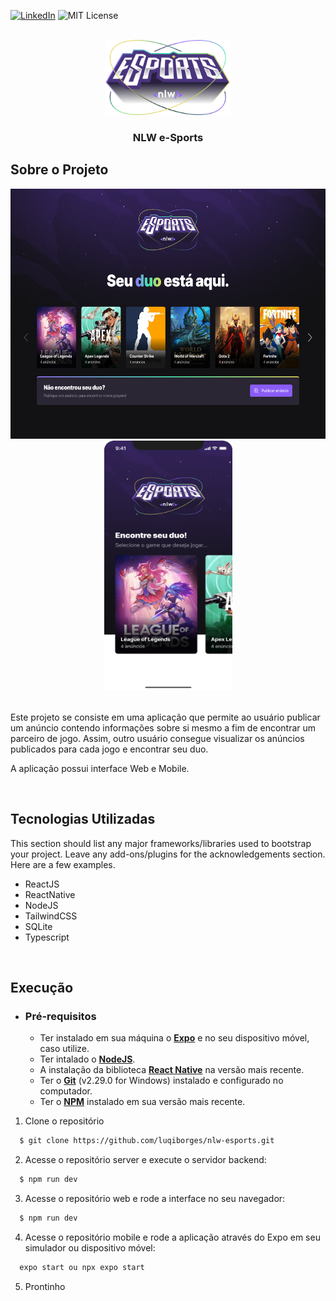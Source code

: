 [![LinkedIn][linkedin-shield]][linkedin-url]
![MIT License][license-shield]

<br />
<div align="center">
  <a href="https://github.com/luqiborges/nlw-esports">
    <img src="web/src/assets/logo-nlw-esports.svg" alt="Logo" width="200" height="120">
  </a>

  <h3 align="center">NLW e-Sports</h3>
</div>

## Sobre o Projeto

<div align="center" >
  <a href="https://github.com/luqiborges/nlw-esports">
    <img src="web/src/assets/Landing.png" alt="Home" width="600" height="400">
    <img src="web/src/assets/Home.png" alt="Home" width="205" height="400">
  </a>
</div>
<br/>

Este projeto se consiste em uma aplicação que permite ao usuário publicar um anúncio contendo informações sobre si mesmo a fim de encontrar um parceiro de jogo. Assim, outro usuário consegue visualizar os anúncios publicados para cada jogo e encontrar seu duo.

A aplicação possui interface Web e Mobile.

<br/>

## Tecnologias Utilizadas

This section should list any major frameworks/libraries used to bootstrap your project. Leave any add-ons/plugins for the acknowledgements section. Here are a few examples.

* ReactJS
* ReactNative
* NodeJS
* TailwindCSS
* SQLite
* Typescript

<br/>

## Execução

- ### **Pré-requisitos**

  - Ter instalado em sua máquina o **[Expo](https://expo.io/)** e no seu dispositivo móvel, caso utilize.
  - Ter intalado o **[NodeJS](https://nodejs.org/en/)**.
  - A instalação da biblioteca **[React Native](https://reactnative.dev/)** na versão mais recente.
  - Ter o **[Git](https://git-scm.com/)** (v2.29.0 for Windows) instalado e configurado no computador.
  - Ter o **[NPM](https://www.npmjs.com/)** instalado em sua versão mais recente.

1. Clone o repositório

```sh
  $ git clone https://github.com/luqiborges/nlw-esports.git
```

2. Acesse o repositório server e execute o servidor backend:

```sh
  $ npm run dev
```

3. Acesse o repositório web e rode a interface no seu navegador:

```sh
  $ npm run dev
```

4. Acesse o repositório mobile e rode a aplicação através do Expo em seu simulador ou dispositivo móvel:
```sh
  expo start ou npx expo start
```

5. Prontinho



<!-- MARKDOWN LINKS & IMAGES -->
[product-screenshot]: web/src/assets/Landing.png
[product-screenshot-mobile]: web/src/assets/Home.png

<!-- MARKDOWN LINKS & IMAGES -->
<!-- https://www.markdownguide.org/basic-syntax/#reference-style-links -->
[license-shield]: https://img.shields.io/github/license/othneildrew/Best-README-Template.svg?style=for-the-badge
[linkedin-shield]: https://img.shields.io/badge/-LinkedIn-black.svg?style=for-the-badge&logo=linkedin&colorB=555
[linkedin-url]: https://www.linkedin.com/in/souzaborgeslucas/

